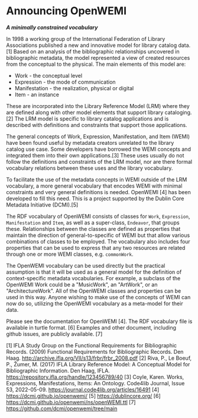 # Announcing OpenWEMI
***A minimally constrained vocabulary***

In 1998 a working group of the International Federation of Library Associations published a new and innovative model for library catalog data.[1] Based on an analysis of the bibliographic relationships uncovered in bibliographic metadata, the model represented a view of created resources from the conceptual to the physical. The main elements of this model are:

 *   Work - the conceptual level
 *   Expression - the mode of communication
 *   Manifestation - the realization, physical or digital
 *  Item - an instance

These are incorporated into the Library Reference Model (LRM) where they are defined along with other model elements that support library cataloging.[2] The LRM model is specific to library catalog applications and is described with definitions and constraints that support those applications.

The general concepts of Work, Expression, Manifestation, and Item (WEMI) have been found useful by metadata creators unrelated to the library catalog use case. Some developers have borrowed the WEMI concepts and integrated them into their own applications.[3] These uses usually do not follow the definitions and constraints of the LRM model, nor are there formal vocabulary relations between these uses and the library vocabulary.

To facilitate the use of the metadata concepts in WEMI outside of the LRM vocabulary, a more general vocabulary that encodes WEMI with minimal constraints and very general definitions is needed. OpenWEMI [4] has been developed to fill this need. This is a project supported by the Dublin Core Metadata Initiative (DCMI).[5]

The RDF vocabulary of OpenWEMI consists of classes for `Work`, `Expression`, `Manifestation` and `Item`, as well as a super-class, `Endeavor`, that groups these. Relationships between the classes are defined as properties that maintain the direction of general-to-specific of WEMI but that allow various combinations of classes to be employed. The vocabulary also includes four properties that can be used to express that any two resources are related through one or more WEMI  classes, e.g. `commonWork`.

The OpenWEMI vocabulary can be used directly but the practical assumption is that it will be used as a general model for the definition of context-specific metadata vocabularies. For example, a subclass of the OpenWEMI Work could be a "MusicWork", an "ArtWork", or an "ArchitectureWork". All of the OpenWEMI classes and properties can be used in this way. Anyone wishing to make use of the concepts of WEMI can now do so, utilizing the OpenWEMI vocabulary as a meta-model for their data. 

Please see the documentation for OpenWEMI [4]. The RDF vocabulary file is available in turtle format. [6] Examples and other document, including github issues, are publicly available. [7]

[1] IFLA Study Group on the Functional Requirements for Bibliographic Records. (2009) Functional Requirements for Bibliographic Records. Den Haag. http://archive.ifla.org/VII/s13/frbr/frbr_2008.pdf
[2] Riva, P., Le Boeuf, P., Žumer, M. (2017) IFLA Library Reference Model: A Conceptual Model for Bibliographic Information. Den Haag, IFLA. https://repository.ifla.org/handle/123456789/40
[3] Coyle, Karen. Works, Expressions, Manifestations, Items: An Ontology. Code4lib Journal, Issue 53, 2022-05-09. https://journal.code4lib.org/articles/16491
[4] https://dcmi.github.io/openwemi/
[5] https://dublincore.org/
[6] https://dcmi.github.io/openwemi/ns/openWEMI.ttl
[7] https://github.com/dcmi/openwemi/tree/main
